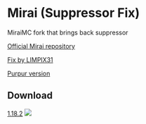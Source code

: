 # Mirai (Suppressor Fix)

MiraiMC fork that brings back suppressor

[Official Mirai repository](https://github.com/etil2jz/Mirai)

[Fix by LIMPIX31](https://gist.github.com/LIMPIX31/f1b5a26f2e77542145ebfc4b63efe471)

[Purpur version](https://github.com/ChA0S-f4me/Mirai-Suppressor-Fix/tree/purpur/1.18.2)

## Download

[1.18.2](https://github.com/ChA0S-f4me/Mirai-Suppressor-Fix/releases/download/1.18.2/mirai-1.18.2-R0.1-SNAPSHOT-SF.jar)
![](https://img.shields.io/badge/Test-Not%20Tested-yellow)

